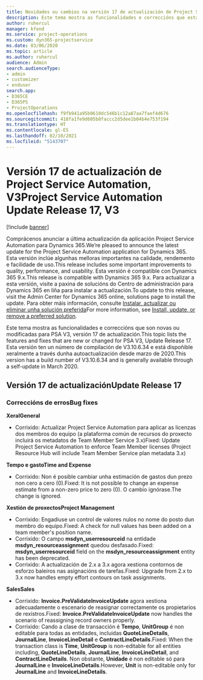 ```yaml
---
title: Novidades ou cambios na versión 17 de actualización de Project Service Automation, V3
description: Este tema mostra as funcionalidades e correccións que están dispoñibles la versión 17 de actualización de Project Service Automation, V3.
author: ruhercul
manager: kfend
ms.service: project-operations
ms.custom: dyn365-projectservice
ms.date: 03/06/2020
ms.topic: article
ms.author: ruhercul
audience: Admin
search.audienceType:
- admin
- customizer
- enduser
search.app:
- D365CE
- D365PS
- ProjectOperations
ms.openlocfilehash: f9fb941a95b0610dc546b1c12a87aa7faef4d676
ms.sourcegitcommit: 418fa1fe9d605b8faccc2d5dee1b04b4e753f194
ms.translationtype: HT
ms.contentlocale: gl-ES
ms.lasthandoff: 02/10/2021
ms.locfileid: "5143707"
---
```

# <a name="project-service-automation-update-release-17-v3"></a><span data-ttu-id="622c9-103">Versión 17 de actualización de Project Service Automation, V3</span><span class="sxs-lookup"><span data-stu-id="622c9-103">Project Service Automation Update Release 17, V3</span></span>

[!include [banner](../includes/psa-now-project-operations.md)]

<span data-ttu-id="622c9-104">Comprácenos anunciar a última actualización da aplicación Project Service Automation para Dynamics 365.</span><span class="sxs-lookup"><span data-stu-id="622c9-104">We’re pleased to announce the latest update for the Project Service Automation application for Dynamics 365.</span></span> <span data-ttu-id="622c9-105">Esta versión inclúe algunhas melloras importantes na calidade, rendemento e facilidade de uso.</span><span class="sxs-lookup"><span data-stu-id="622c9-105">This release includes some important improvements to quality, performance, and usability.</span></span>  <span data-ttu-id="622c9-106">Esta versión é compatible con Dynamics 365 9.x.</span><span class="sxs-lookup"><span data-stu-id="622c9-106">This release is compatible with Dynamics 365 9.x.</span></span> <span data-ttu-id="622c9-107">Para actualizar a esta versión, visite a paxina de solucións do Centro de administración para Dynamics 365 en liña para instalar a actualización.</span><span class="sxs-lookup"><span data-stu-id="622c9-107">To update to this release, visit the Admin Center for Dynamics 365 online, solutions page to install the update.</span></span> <span data-ttu-id="622c9-108">Para obter máis información, consulte [Instalar, actualizar ou eliminar unha solución preferida](https://docs.microsoft.com/power-platform/admin/install-remove-preferred-solution)</span><span class="sxs-lookup"><span data-stu-id="622c9-108">For more information, see [Install, update, or remove a preferred solution](https://docs.microsoft.com/power-platform/admin/install-remove-preferred-solution).</span></span>

<span data-ttu-id="622c9-109">Este tema mostra as funcionalidades e correccións que son novas ou modificadas para PSA V3, versión 17 de actualización.</span><span class="sxs-lookup"><span data-stu-id="622c9-109">This topic lists the features and fixes that are new or changed for PSA V3, Update Release 17.</span></span> <span data-ttu-id="622c9-110">Esta versión ten un número de compilación de V3.10.6.34 e está dispoñible xeralmente a través dunha autoactualización desde marzo de 2020.</span><span class="sxs-lookup"><span data-stu-id="622c9-110">This version has a build number of V3.10.6.34 and is generally available through a self-update in March 2020.</span></span>


## <a name="update-release-17"></a><span data-ttu-id="622c9-111">Versión 17 de actualización</span><span class="sxs-lookup"><span data-stu-id="622c9-111">Update Release 17</span></span>

### <a name="bug-fixes"></a><span data-ttu-id="622c9-112">Correccións de erros</span><span class="sxs-lookup"><span data-stu-id="622c9-112">Bug fixes</span></span>

<span data-ttu-id="622c9-113">**Xeral**</span><span class="sxs-lookup"><span data-stu-id="622c9-113">**General**</span></span>

- <span data-ttu-id="622c9-114">Corrixido: Actualizar Project Service Automation para aplicar as licenzas dos membros do equipo (a plataforma común de recursos do proxecto incluirá os metadatos de Team Member Service 3.x)</span><span class="sxs-lookup"><span data-stu-id="622c9-114">Fixed: Update Project Service Automation to enforce Team Member licenses (Project Resource Hub will include Team Member Service plan metadata 3.x)</span></span>
 
<span data-ttu-id="622c9-115">**Tempo e gasto**</span><span class="sxs-lookup"><span data-stu-id="622c9-115">**Time and Expense**</span></span>

- <span data-ttu-id="622c9-116">Corrixido: Non é posible cambiar unha estimación de gastos dun prezo non cero a cero (0).</span><span class="sxs-lookup"><span data-stu-id="622c9-116">Fixed: It is not possible to change an expense estimate from a non-zero price to zero (0).</span></span> <span data-ttu-id="622c9-117">O cambio ignórase.</span><span class="sxs-lookup"><span data-stu-id="622c9-117">The change is ignored.</span></span>

<span data-ttu-id="622c9-118">**Xestión de proxectos**</span><span class="sxs-lookup"><span data-stu-id="622c9-118">**Project Management**</span></span>

- <span data-ttu-id="622c9-119">Corrixido: Engadiuse un control de valores nulos no nome do posto dun membro do equipo.</span><span class="sxs-lookup"><span data-stu-id="622c9-119">Fixed: A check for null values has been added on a team member's position name.</span></span>
- <span data-ttu-id="622c9-120">Corrixido: O campo **msdyn_userresourceid** na entidade **msdyn_resourceassignment** quedou desfasado.</span><span class="sxs-lookup"><span data-stu-id="622c9-120">Fixed: **msdyn_userresourceid** field on the **msdyn_resourceassignment** entity has been deprecated.</span></span>
- <span data-ttu-id="622c9-121">Corrixido: A actualización de 2.x a 3.x agora xestiona contornos de esforzo baleiros nas asignacións de tarefas.</span><span class="sxs-lookup"><span data-stu-id="622c9-121">Fixed: Upgrade from 2.x to 3.x now handles empty effort contours on task assignments.</span></span>

<span data-ttu-id="622c9-122">**Sales**</span><span class="sxs-lookup"><span data-stu-id="622c9-122">**Sales**</span></span>

- <span data-ttu-id="622c9-123">Corrixido: **Invoice.PreValidateInvoiceUpdate** agora xestiona adecuadamente o escenario de reasignar correctamente os propietarios de rexistros.</span><span class="sxs-lookup"><span data-stu-id="622c9-123">Fixed: **Invoice.PreValidateInvoiceUpdate** now handles the scenario of reassigning record owners properly.</span></span>
- <span data-ttu-id="622c9-124">Corrixido: Cando a clase de transacción é **Tempo**, **UnitGroup** é non editable para todas as entidades, incluidas **QuoteLineDetails**, **JournalLine**, **InvoiceLineDetail** e **ContractLineDetails**.</span><span class="sxs-lookup"><span data-stu-id="622c9-124">Fixed: When the transaction class is **Time**, **UnitGroup** is non-editable for all entities including, **QuoteLineDetails**, **JournalLine**, **InvoiceLineDetail**, and **ContractLineDetails**.</span></span> <span data-ttu-id="622c9-125">Non obstante, **Unidade** é non editable só para **JournalLine** e **InvoiceLineDetails**.</span><span class="sxs-lookup"><span data-stu-id="622c9-125">However, **Unit** is non-editable only for **JournalLine** and **InvoiceLineDetails**.</span></span>


